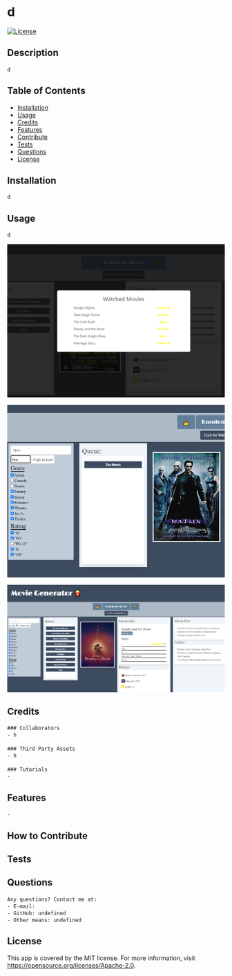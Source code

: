 # d
  
[![License](https://img.shields.io/badge/License-MIT-yellow.svg)](https://opensource.org/licenses/Apache-2.0)
  
## Description
    d
## Table of Contents

- [Installation](#installation)
- [Usage](#usage)
- [Credits](#credits)
- [Features](#features)
- [Contribute](#contribute)
- [Tests](#tests)
- [Questions](#questions)
- [License](#license)

## Installation

    d

## Usage

    d

    
![Screenshot 0](https://github.com/AmplifyRebel/movie-generator/blob/main/assets/screenshots/screenshot.png "Screenshot")
        

![Screenshot 1](https://github.com/AmplifyRebel/movie-generator/blob/main/assets/screenshots/ss2.png "Screenshot")
        

![Screenshot 2](https://github.com/AmplifyRebel/movie-generator/blob/main/assets/screenshots/ss3.png "Screenshot")
        


## Credits

    ### Collaborators
    - h

    ### Third Party Assets
    - h

    ### Tutorials
    - 

## Features

    - 

## How to Contribute

    
  
## Tests

    

## Questions

    Any questions? Contact me at:
    - E-mail: 
    - GitHub: undefined
    - Other means: undefined


## License

This app is covered by the MIT license. For more information, visit https://opensource.org/licenses/Apache-2.0.


